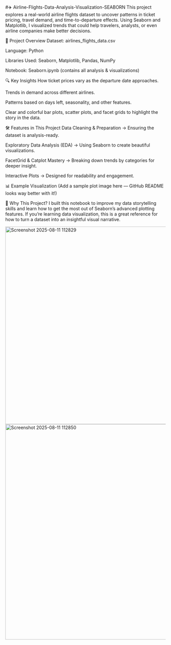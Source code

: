 #✈️ Airline-Flights-Data-Analysis-Visualization-SEABORN
This project explores a real-world airline flights dataset to uncover patterns in ticket pricing, travel demand, and time-to-departure effects. Using Seaborn and Matplotlib, I visualized trends that could help travelers, analysts, or even airline companies make better decisions.

📂 Project Overview
Dataset: airlines_flights_data.csv

Language: Python

Libraries Used: Seaborn, Matplotlib, Pandas, NumPy

Notebook: Seaborn.ipynb (contains all analysis & visualizations)

🔍 Key Insights
How ticket prices vary as the departure date approaches.

Trends in demand across different airlines.

Patterns based on days left, seasonality, and other features.

Clear and colorful bar plots, scatter plots, and facet grids to highlight the story in the data.

🛠 Features in This Project
Data Cleaning & Preparation → Ensuring the dataset is analysis-ready.

Exploratory Data Analysis (EDA) → Using Seaborn to create beautiful visualizations.

FacetGrid & Catplot Mastery → Breaking down trends by categories for deeper insight.

Interactive Plots → Designed for readability and engagement.

📊 Example Visualization
(Add a sample plot image here — GitHub README looks way better with it!)

🚀 Why This Project?
I built this notebook to improve my data storytelling skills and learn how to get the most out of Seaborn’s advanced plotting features. If you’re learning data visualization, this is a great reference for how to turn a dataset into an insightful visual narrative.

<img width="839" height="619" alt="Screenshot 2025-08-11 112829" src="https://github.com/user-attachments/assets/7e6e6de7-a43f-40ea-9ba9-893f4c7d373d" />



<img width="1424" height="675" alt="Screenshot 2025-08-11 112850" src="https://github.com/user-attachments/assets/69d2d29f-fb9a-4e16-9f37-85905ec9a15c" />
